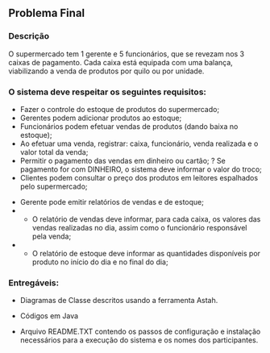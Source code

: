 ## Problema Final

### Descrição
O supermercado tem 1 gerente e 5 funcionários, que se revezam nos 3 caixas de pagamento.
Cada caixa está equipada com uma balança, viabilizando a venda de produtos por quilo ou por unidade.

### O sistema deve respeitar os seguintes requisitos:
+ Fazer o controle do estoque de produtos do supermercado;
+ Gerentes podem adicionar produtos ao estoque;
+ Funcionários podem efetuar vendas de produtos (dando baixa no estoque);
+ Ao efetuar uma venda, registrar: caixa, funcionário, venda realizada e o valor total da venda;
+ Permitir o pagamento das vendas em dinheiro ou cartão;
? Se pagamento for com DINHEIRO, o sistema deve informar o valor do troco;
+ Clientes podem consultar o preço dos produtos em leitores espalhados pelo supermercado;
- Gerente pode emitir relatórios de vendas e de estoque;
- + O relatório de vendas deve informar, para cada caixa, os valores das vendas realizadas no dia, assim como o funcionário responsável pela venda;
- - O relatório de estoque deve informar as quantidades disponíveis por produto no início do dia e no final do dia;

### Entregáveis:
- Diagramas de Classe descritos usando a ferramenta Astah.
+ Códigos em Java
- Arquivo README.TXT contendo os passos de configuração e instalação necessários para a execução do sistema e os nomes dos participantes.